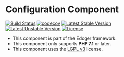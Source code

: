# Configuration Component #

[![Build Status](https://travis-ci.org/edoger/config.svg?branch=master)](https://travis-ci.org/edoger/config)
[![codecov](https://codecov.io/gh/edoger/config/branch/master/graph/badge.svg)](https://codecov.io/gh/edoger/config)
[![Latest Stable Version](https://poser.pugx.org/edoger/config/v/stable)](https://packagist.org/packages/edoger/config)
[![Latest Unstable Version](https://poser.pugx.org/edoger/config/v/unstable)](https://packagist.org/packages/edoger/config)
[![License](https://poser.pugx.org/edoger/config/license)](https://packagist.org/packages/edoger/config)

- This component is part of the Edoger framework.
- This component only supports **PHP 7.1** or later.
- This component uses the [LGPL v3](https://www.gnu.org/licenses/lgpl-3.0.en.html) license.
